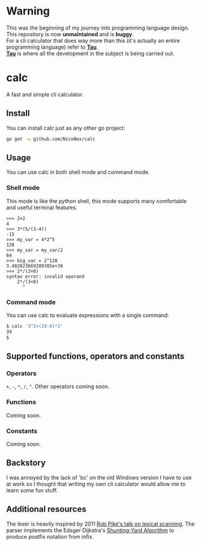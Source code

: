 # Warning
This was the beginning of my journey into programming language design.  
This repository is now **unmaintained** and is **buggy**.  
For a cli calculator that does way more than this (it's actually an entire programming language) refer to **[Tau](https://github.com/NicoNex/tau)**.  
**[Tau](https://github.com/NicoNex/tau)** is where all the development in the subject is being carried out.

# calc
A fast and simple cli calculator.

## Install
You can install calc just as any other go project:
```bash
go get -u github.com/NicoNex/calc
```

## Usage
You can use calc in both shell mode and command mode.

### Shell mode
This mode is like the python shell, this mode supports many comfortable and useful terminal features.
```
>>> 2+2
4
>>> 3*(5/(3-4))
-15
>>> my_var = 4*2^5
128
>>> my_var = my_var/2
64
>>> big_var = 2^128
3.402823669209385e+38
>>> 2*/(3+8)
syntax error: invalid operand
	2*/(3+8)
	  ^
```

### Command mode
You can use calc to evaluate expressions with a single command:
```bash
$ calc '3^2+(19-4)*2'
39
$
```

## Supported functions, operators and constants
### Operators
`+`, `-`, `*`, `/`, `^`.
Other operators coming soon.

### Functions
Coming soon.

### Constants
Coming soon.

## Backstory
I was annoyed by the lack of 'bc' on the old Windows version I have to use at work so I thought that writing my own cli calculator would allow me to learn some fun stuff.

## Additional resources
The lexer is heavily inspired by 2011 [Rob Pike's talk on lexical scanning](https://www.youtube.com/watch?v=HxaD_trXwRE&list=LLXhKV860LFdgQVU6kJlRbww&index=2&t=2710s).
The parser implements the Edsger Dijkstra's [Shunting-Yard Algorithm](https://en.wikipedia.org/wiki/Shunting-yard_algorithm) to produce postfix notation from infix.
